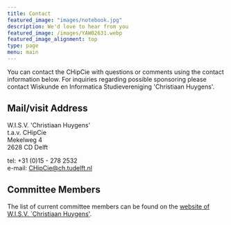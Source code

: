 ```yaml
---
title: Contact
featured_image: "images/notebook.jpg"
description: We'd love to hear from you
featured_image: /images/YAW02631.webp
featured_image_alignment: top
type: page
menu: main
---
```

You can contact the CHipCie with questions or comments using the contact information below. For inquiries regarding possible sponsoring please contact Wiskunde en Informatica Studievereniging 'Christiaan Huygens'.

## Mail/visit Address
W.I.S.V. 'Christiaan Huygens'\
t.a.v. CHipCie\
Mekelweg 4\
2628 CD Delft

tel:	+31 (0)15 - 278 2532\
e-mail:	[CHipCie@ch.tudelft.nl](mailto:CHipCie@ch.tudelft.nl)

## Committee Members

The list of current committee members can be found on the
[website of W.I.S.V. `Christiaan Huygens'](https://ch.tudelft.nl/association/committees/chipcie).
